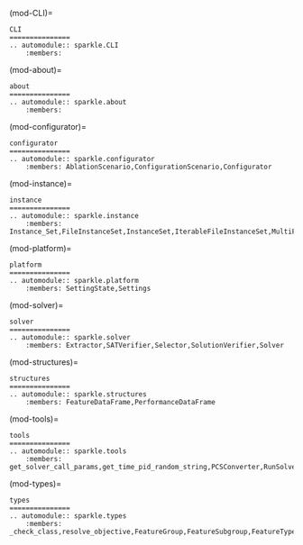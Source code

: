 (mod-CLI)=
```{eval-rst}
CLI
===============
.. automodule:: sparkle.CLI
    :members: 
```

(mod-about)=
```{eval-rst}
about
===============
.. automodule:: sparkle.about
    :members: 
```

(mod-configurator)=
```{eval-rst}
configurator
===============
.. automodule:: sparkle.configurator
    :members: AblationScenario,ConfigurationScenario,Configurator
```

(mod-instance)=
```{eval-rst}
instance
===============
.. automodule:: sparkle.instance
    :members: Instance_Set,FileInstanceSet,InstanceSet,IterableFileInstanceSet,MultiFileInstanceSet
```

(mod-platform)=
```{eval-rst}
platform
===============
.. automodule:: sparkle.platform
    :members: SettingState,Settings
```

(mod-solver)=
```{eval-rst}
solver
===============
.. automodule:: sparkle.solver
    :members: Extractor,SATVerifier,Selector,SolutionVerifier,Solver
```

(mod-structures)=
```{eval-rst}
structures
===============
.. automodule:: sparkle.structures
    :members: FeatureDataFrame,PerformanceDataFrame
```

(mod-tools)=
```{eval-rst}
tools
===============
.. automodule:: sparkle.tools
    :members: get_solver_call_params,get_time_pid_random_string,PCSConverter,RunSolver,SlurmBatch
```

(mod-types)=
```{eval-rst}
types
===============
.. automodule:: sparkle.types
    :members: _check_class,resolve_objective,FeatureGroup,FeatureSubgroup,FeatureType,SolverStatus,SparkleCallable,SparkleObjective,UseTime
```

